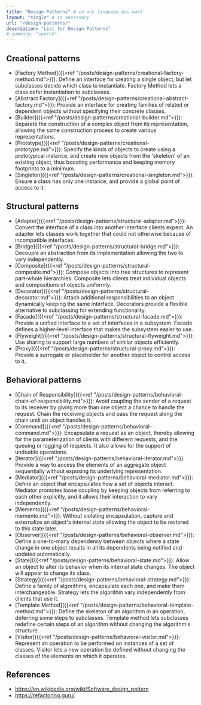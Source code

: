 ```yaml
---
title: "Design Patterns" # in any language you want
layout: "single" # is necessary
url: "/design-patterns/"
description: "List for Design Patterns"
# summary: "search"
---
```



## Creational patterns
  - [Factory Method]({{<ref "/posts/design-patterns/creational-factory-method.md">}}): Define an interface for creating a single object, but let subclasses decide which class to instantiate. Factory Method lets a class defer instantiation to subclasses.
  - [Abstract Factory]({{<ref "/posts/design-patterns/creational-abstract-factory.md">}}): Provide an interface for creating families of related or dependent objects without specifying their concrete classes.
  - [Builder]({{<ref "/posts/design-patterns/creational-builder.md">}}): Separate the construction of a complex object from its representation, allowing the same construction process to create various representations.
  - [Prototype]({{<ref "/posts/design-patterns/creational-prototype.md">}}): Specify the kinds of objects to create using a prototypical instance, and create new objects from the 'skeleton' of an existing object, thus boosting performance and keeping memory footprints to a minimum.
  - [Singleton]({{<ref "/posts/design-patterns/creational-singleton.md">}}): Ensure a class has only one instance, and provide a global point of access to it.
## Structural patterns
  - [Adapter]({{<ref "/posts/design-patterns/structural-adapter.md">}}): Convert the interface of a class into another interface clients expect. An adapter lets classes work together that could not otherwise because of incompatible interfaces.
  - [Bridge]({{<ref "/posts/design-patterns/structural-bridge.md">}}): Decouple an abstraction from its implementation allowing the two to vary independently.
  - [Composite]({{<ref "/posts/design-patterns/structural-composite.md">}}): Compose objects into tree structures to represent part-whole hierarchies. Composite lets clients treat individual objects and compositions of objects uniformly.
  - [Decorator]({{<ref "/posts/design-patterns/structural-decorator.md">}}): Attach additional responsibilities to an object dynamically keeping the same interface. Decorators provide a flexible alternative to subclassing for extending functionality.
  - [Facade]({{<ref "/posts/design-patterns/structural-facade.md">}}): Provide a unified interface to a set of interfaces in a subsystem. Facade defines a higher-level interface that makes the subsystem easier to use.
  - [Flyweight]({{<ref "/posts/design-patterns/structural-flyweight.md">}}): Use sharing to support large numbers of similar objects efficiently.
  - [Proxy]({{<ref "/posts/design-patterns/structural-proxy.md">}}): Provide a surrogate or placeholder for another object to control access to it.
## Behavioral patterns
  - [Chain of Responsibility]({{<ref "/posts/design-patterns/behavioral-chain-of-responsibility.md">}}): Avoid coupling the sender of a request to its receiver by giving more than one object a chance to handle the request. Chain the receiving objects and pass the request along the chain until an object handles it.
  - [Command]({{<ref "/posts/design-patterns/behavioral-command.md">}}): Encapsulate a request as an object, thereby allowing for the parameterization of clients with different requests, and the queuing or logging of requests. It also allows for the support of undoable operations.
  - [Iterator]({{<ref "/posts/design-patterns/behavioral-iterator.md">}}): Provide a way to access the elements of an aggregate object sequentially without exposing its underlying representation.
  - [Mediator]({{<ref "/posts/design-patterns/behavioral-mediator.md">}}): Define an object that encapsulates how a set of objects interact. Mediator promotes loose coupling by keeping objects from referring to each other explicitly, and it allows their interaction to vary independently.
  - [Memento]({{<ref "/posts/design-patterns/behavioral-memento.md">}}): Without violating encapsulation, capture and externalize an object's internal state allowing the object to be restored to this state later.
  - [Observer]({{<ref "/posts/design-patterns/behavioral-observer.md">}}): Define a one-to-many dependency between objects where a state change in one object results in all its dependents being notified and updated automatically.
  - [State]({{<ref "/posts/design-patterns/behavioral-state.md">}}): Allow an object to alter its behavior when its internal state changes. The object will appear to change its class.
  - [Strategy]({{<ref "/posts/design-patterns/behavioral-strategy.md">}}): Define a family of algorithms, encapsulate each one, and make them interchangeable. Strategy lets the algorithm vary independently from clients that use it.
  - [Template Method]({{<ref "/posts/design-patterns/behavioral-template-method.md">}}): Define the skeleton of an algorithm in an operation, deferring some steps to subclasses. Template method lets subclasses redefine certain steps of an algorithm without changing the algorithm's structure.
  - [Visitor]({{<ref "/posts/design-patterns/behavioral-visitor.md">}}): Represent an operation to be performed on instances of a set of classes. Visitor lets a new operation be defined without changing the classes of the elements on which it operates.

## References

- https://en.wikipedia.org/wiki/Software_design_pattern
- https://refactoring.guru/
